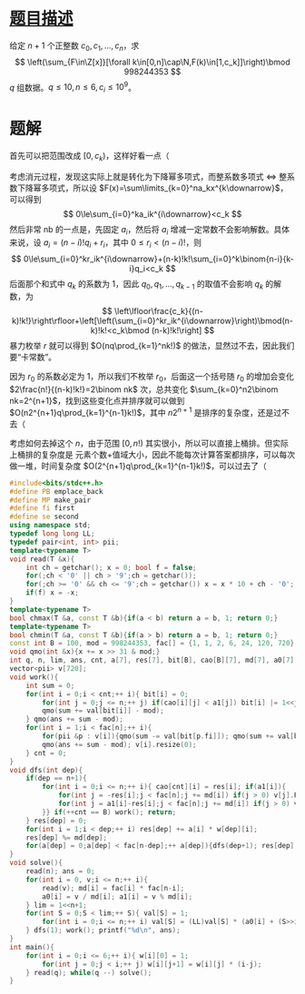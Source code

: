 # [题目描述](https://uoj.ac/problem/120)

给定 $n+1$ 个正整数 $c_0,c_1,\dots,c_n$，求
$$
\left(\sum_{F\in\Z[x]}[\forall k\in[0,n]\cap\N,F(k)\in[1,c_k]]\right)\bmod 998244353
$$
$q$ 组数据。$q\le 10,n\le 6,c_i\le 10^9$。

# 题解

首先可以把范围改成 $[0,c_k)$，这样好看一点（

考虑消元过程，发现这实际上就是转化为下降幂多项式，而整系数多项式 $\Leftrightarrow$ 整系数下降幂多项式，所以设 $F(x)=\sum\limits_{k=0}^na_kx^{k\downarrow}$，可以得到
$$
0\le\sum_{i=0}^ka_ik^{i\downarrow}<c_k
$$
然后非常 nb 的一点是，先固定 $a_i$，然后将 $a_i$ 增减一定常数不会影响解数。具体来说，设 $a_i=(n-i)!q_i+r_i$，其中 $0\le r_i<(n-i)!$，则
$$
0\le\sum_{i=0}^kr_ik^{i\downarrow}+(n-k)!k!\sum_{i=0}^k\binom{n-i}{k-i}q_i<c_k
$$
后面那个和式中 $q_k$ 的系数为 $1$，因此 $q_0,q_1,\dots,q_{k-1}$ 的取值不会影响 $q_k$ 的解数，为
$$
\left\lfloor\frac{c_k}{(n-k)!k!}\right\rfloor+\left[\left(\sum_{i=0}^kr_ik^{i\downarrow}\right)\bmod(n-k)!k!<c_k\bmod (n-k)!k!\right]
$$
暴力枚举 $r$ 就可以得到 $O(nq\prod_{k=1}^nk!)$ 的做法，显然过不去，因此我们要“卡常数”。

因为 $r_0$ 的系数必定为 $1$，所以我们不枚举 $r_0$，后面这一个括号随 $r_0$ 的增加会变化 $2\frac{n!}{(n-k)!k!}=2\binom nk$ 次，总共变化 $\sum_{k=0}^n2\binom nk=2^{n+1}$，找到这些变化点并排序就可以做到 $O(n2^{n+1}q\prod_{k=1}^{n-1}k!)$，其中 $n2^{n+1}$ 是排序的复杂度，还是过不去（

考虑如何去掉这个 $n$，由于范围 $[0,n!)$ 其实很小，所以可以直接上桶排。但实际上桶排的复杂度是 元素个数+值域大小，因此不能每次计算答案都排序，可以每次做一堆，时间复杂度 $O(2^{n+1}q\prod_{k=1}^{n-1}k!)$，可以过去了（

```cpp
#include<bits/stdc++.h>
#define PB emplace_back
#define MP make_pair
#define fi first
#define se second
using namespace std;
typedef long long LL;
typedef pair<int, int> pii;
template<typename T>
void read(T &x){
	int ch = getchar(); x = 0; bool f = false;
	for(;ch < '0' || ch > '9';ch = getchar());
	for(;ch >= '0' && ch <= '9';ch = getchar()) x = x * 10 + ch - '0';
	if(f) x = -x;
}
template<typename T>
bool chmax(T &a, const T &b){if(a < b) return a = b, 1; return 0;}
template<typename T>
bool chmin(T &a, const T &b){if(a > b) return a = b, 1; return 0;}
const int B = 100, mod = 998244353, fac[] = {1, 1, 2, 6, 24, 120, 720};
void qmo(int &x){x += x >> 31 & mod;}
int q, n, lim, ans, cnt, a[7], res[7], bit[B], cao[B][7], md[7], a0[7], a1[7], w[7][7], val[128];
vector<pii> v[720];
void work(){
	int sum = 0;
	for(int i = 0;i < cnt;++ i){ bit[i] = 0;
		for(int j = 0;j <= n;++ j) if(cao[i][j] < a1[j]) bit[i] |= 1<<j;
		qmo(sum += val[bit[i]] - mod);
	} qmo(ans += sum - mod);
	for(int i = 1;i < fac[n];++ i){
		for(pii &p : v[i]){qmo(sum -= val[bit[p.fi]]); qmo(sum += val[bit[p.fi] ^= (1<<p.se)] - mod);}
		qmo(ans += sum - mod); v[i].resize(0);
	} cnt = 0;
}
void dfs(int dep){
	if(dep == n+1){
		for(int i = 0;i <= n;++ i){ cao[cnt][i] = res[i]; if(a1[i]){
			for(int j = -res[i];j < fac[n];j += md[i]) if(j > 0) v[j].PB(cnt, i);
			for(int j = a1[i]-res[i];j < fac[n];j += md[i]) if(j > 0) v[j].PB(cnt, i);
		}} if(++cnt == B) work(); return;
	} res[dep] = 0;
	for(int i = 1;i < dep;++ i) res[dep] += a[i] * w[dep][i];
	res[dep] %= md[dep];
	for(a[dep] = 0;a[dep] < fac[n-dep];++ a[dep]){dfs(dep+1); res[dep] = (res[dep] + fac[dep]) % md[dep];}
}
void solve(){
	read(n); ans = 0;
	for(int i = 0, v;i <= n;++ i){
		read(v); md[i] = fac[i] * fac[n-i];
		a0[i] = v / md[i]; a1[i] = v % md[i];
	} lim = 1<<n+1;
	for(int S = 0;S < lim;++ S){ val[S] = 1;
		for(int i = 0;i <= n;++ i) val[S] = (LL)val[S] * (a0[i] + (S>>i&1)) % mod;
	} dfs(1); work(); printf("%d\n", ans);
}
int main(){
	for(int i = 0;i <= 6;++ i){ w[i][0] = 1;
		for(int j = 0;j < i;++ j) w[i][j+1] = w[i][j] * (i-j);
	} read(q); while(q --) solve();
}
```

